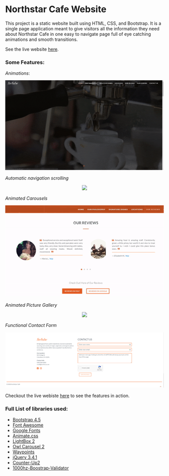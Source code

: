 # Northstar Cafe Website
This project is a static website built using HTML, CSS, and Bootstrap. It is a single page application meant to give visitors all the information they need about Northstar Cafe in one easy to navigate page full of eye catching animations and smooth transitions.

See the live website [here](https://johnkearneyrest.netlify.app/).

### Some Features:
*Animations*:

<p align="center">
  <img width="800" src="/img/markdownImages/headerGif2.gif">
</p>

*Automatic navigation scrolling*

<p align="center">
  <img width="800" src="/img/markdownImages/navScrollingGif.gif">
</p>

*Animated Carousels*

<p align="center">
  <img width="600" src="/img/markdownImages/carouselGif.gif">
</p>

*Animated Picture Gallery*

<p align="center">
  <img width="600" src="/img/markdownImages/pictureGalleryGif.gif">
</p>

*Functional Contact Form*
<p align="center">
  <img src="/img/markdownImages/contactForm.png">
</p>

Checkout the live webiste [here](https://johnkearneyrest.netlify.app/) to see the features in action.

### Full List of libraries used:

- [Bootstrap 4.5](https://getbootstrap.com/)
- [Font Awesome](https://fontawesome.com/)
- [Google Fonts](https://fonts.google.com/)
- [Animate.css](https://animate.style/)
- [LightBox 2](https://lokeshdhakar.com/projects/lightbox2/)
- [Owl Carousel 2](https://owlcarousel2.github.io/OwlCarousel2/)
- [Waypoints](http://imakewebthings.com/waypoints/)
- [jQuery 3.4.1](https://jquery.com/)
- [Counter-Up2](https://github.com/bfintal/Counter-Up2)
- [1000hz-Boostrap-Validator](https://github.com/1000hz/bootstrap-validator?utm_source=cdnjs&utm_medium=cdnjs_link&utm_campaign=cdnjs_library)
